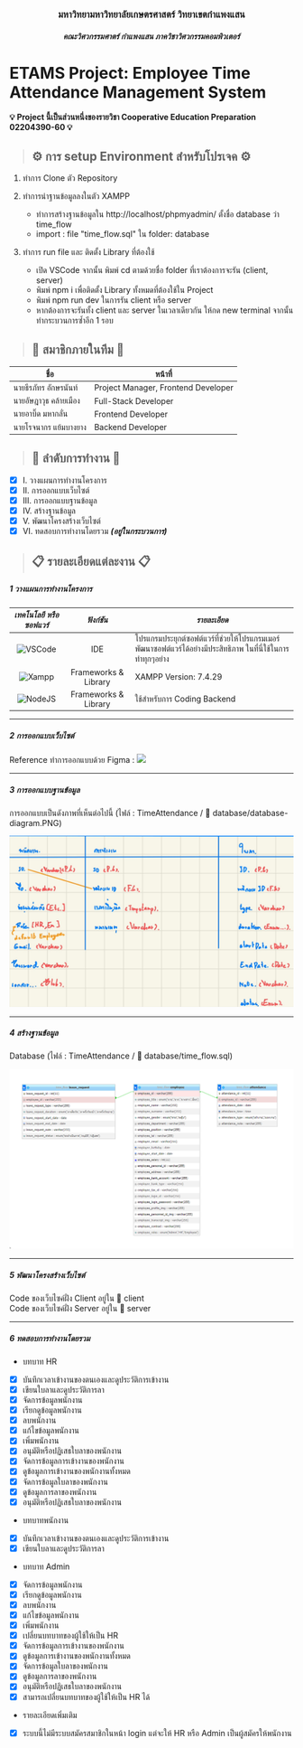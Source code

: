 <h3 align="center">มหาวิทยามหาวิทยาลัยเกษตรศาสตร์ วิทยาเขตกําแพงแสน</h3>
<h5 align="center">คณะวิศวกรรมศาตร์ กำแพงแสน ภาควิชาวิศวกรรมคอมพิวเตอร์</h5>

# ETAMS Project: Employee Time Attendance Management System
**:bulb: Project นี้เป็นส่วนหนึ่งของรายวิชา Cooperative Education Preparation 02204390-60 :bulb:**

> ## :gear: การ setup Environment สำหรับโปรเจค :gear:
1. ทำการ Clone ตัว Repository

2. ทำการนำฐานข้อมูลลงในตัว XAMPP
    - ทำการสร้างฐานข้อมูลใน http://localhost/phpmyadmin/ ตั้งชื่อ database ว่า time_flow
    - import : file "time_flow.sql" ใน folder: database

3. ทำการ run file และ ติดตั้ง Library ที่ต้องใช้
    - เปิด VSCode จากนั้น พิมพ์ cd ตามด้วยชื่อ folder ที่เราต้องการจะรัน (client, server)
    - พิมพ์ npm i เพื่อติดตั้ง Library ทั้งหมดที่ต้องใช้ใน Project
    - พิมพ์ npm run dev ในการรัน client หรือ server
    - หากต้องการจะรันทั้ง client และ server ในเวลาเดียวกัน ให้กด new terminal จากนั้นทำกระบวนการซ้ำอีก 1 รอบ

> ## :man: สมาชิกภายในทีม :man:

| ชื่อ | หน้าที่ |
| ------------- | ------------- |
| นายธีรภัทร อักษรนันท์  | Project Manager, Frontend Developer |
| นายอัษฎาวุธ คล้ายเมือง  | Full-Stack Developer |
| นายอาบิ๊ด มหากลั่น  | Frontend Developer |
| นายโรจนากร แย้มบางยาง  | Backend Developer |

> ## :checkered_flag: ลำดับการทำงาน :checkered_flag:

- [x] I. วางแผนการทำงานโครงการ
- [x] II. การออกแบบเว็บไซต์
- [x] III. การออกแบบฐานข้อมูล 
- [x] IV. สร้างฐานข้อมูล
- [x] V. พัฒนาโครงสร้างเว็บไซต์
- [x] VI. ทดสอบการทำงานโดยรวม **_(อยู่ในกระบวนการ)_** 

> ## :clipboard: รายละเอียดแต่ละงาน :clipboard:

##### _1 วางแผนการทำงานโครงการ_

| **_เทคโนโลยี หรือ ซอฟแวร์_** | **_ฟังก์ชัน_** | **_รายละเอียด_** |
| :-------------: | :-------------: | ------------- |
| ![VSCode](https://img.shields.io/badge/VSCode-0078D4?style=for-the-badge&logo=visual%20studio%20code&logoColor=white) | IDE | โปรแกรมประยุกต์ซอฟต์แวร์ที่ช่วยให้โปรแกรมเมอร์พัฒนาซอฟต์แวร์ได้อย่างมีประสิทธิภาพ ในที่นี่ใช้ในการทำทุกๆอย่าง |
| ![Xampp](https://img.shields.io/badge/Xampp-F37623?style=for-the-badge&logo=xampp&logoColor=white) | Frameworks & Library | XAMPP Version: 7.4.29 |
| ![NodeJS](https://img.shields.io/badge/Node%20js-339933?style=for-the-badge&logo=nodedotjs&logoColor=white) | Frameworks & Library | ใช้สำหรับการ Coding Backend |
---
##### _2 การออกแบบเว็บไซต์_

Reference ทำการออกแบบด้วย Figma : [<img src="https://img.shields.io/badge/Figma-F24E1E?style=for-the-badge&logo=figma&logoColor=white"/>](https://www.figma.com/file/CjfFXcdzQ1JSqQ00J9Bb84/Employee-Time-Attendance-Management-System?type=design&node-id=0-1&mode=design&t=hWi00yhh0TN0wfSI-0)

---
##### _3 การออกแบบฐานข้อมูล_
การออกแบบเป็นดังภาพที่เห็นต่อไปนี้ (ไฟล์ : TimeAttendance / :file_folder: database/database-diagram.PNG)

![ER_Diagram_1](https://github.com/6320502495/TimeAttendance/blob/main/database/database-diagram.jpg?raw=true)

---
##### _4 สร้างฐานข้อมูล_

Database (ไฟล์ : TimeAttendance / :file_folder: database/time_flow.sql) 

![SQL_Image_1](https://github.com/6320502495/TimeAttendance/blob/main/database/database.PNG?raw=true)




---
##### _5 พัฒนาโครงสร้างเว็บไซต์_
Code ของเว็บไซค์ฝั่ง Client อยู่ใน :file_folder: client
<br>
Code ของเว็บไซค์ฝั่ง Server อยู่ใน :file_folder: server
<br>

---
##### _6 ทดสอบการทำงานโดยรวม_
- บทบาท HR
- [x] บันทึกเวลาเข้างานของตนเองและดูประวัติการเข้างาน
- [x] เขียนใบลาและดูประวัติการลา
- [x] จัดการข้อมูลพนักงาน
- [x] เรียกดูข้อมูลพนักงาน
- [x] ลบพนักงาน
- [x] แก้ไขข้อมูลพนักงาน
- [x] เพิ่มพนักงาน
- [x] อนุมัติหรือปฏิเสธใบลาของพนักงาน
- [x] จัดการข้อมูลการเข้างานของพนักงาน
- [x] ดูข้อมูลการเข้างานของพนักงานทั้งหมด
- [x] จัดการข้อมูลใบลาของพนักงาน
- [x] ดูข้อมูลการลาของพนักงาน
- [x] อนุมัติหรือปฏิเสธใบลาของพนักงาน
- บทบาทพนักงาน
- [x] บันทึกเวลาเข้างานของตนเองและดูประวัติการเข้างาน
- [x] เขียนใบลาและดูประวัติการลา
- บทบาท Admin
- [x] จัดการข้อมูลพนักงาน
- [x] เรียกดูข้อมูลพนักงาน
- [x] ลบพนักงาน
- [x] แก้ไขข้อมูลพนักงาน
- [x] เพิ่มพนักงาน
- [x] เปลี่ยนบทบาทของผู้ใช้ให้เป็น HR
- [x] จัดการข้อมูลการเข้างานของพนักงาน
- [x] ดูข้อมูลการเข้างานของพนักงานทั้งหมด
- [x] จัดการข้อมูลใบลาของพนักงาน
- [x] ดูข้อมูลการลาของพนักงาน
- [x] อนุมัติหรือปฏิเสธใบลาของพนักงาน
- [x] สามารถเปลี่ยนบทบาทของผู้ใช้ให้เป็น HR ได้
- รายละเอียดเพิ่มเติม
- [x] ระบบนี้ไม่มีระบบสมัครสมาชิกในหน้า login แต่จะให้ HR หรือ Admin เป็นผู้สมัครให้พนักงาน
